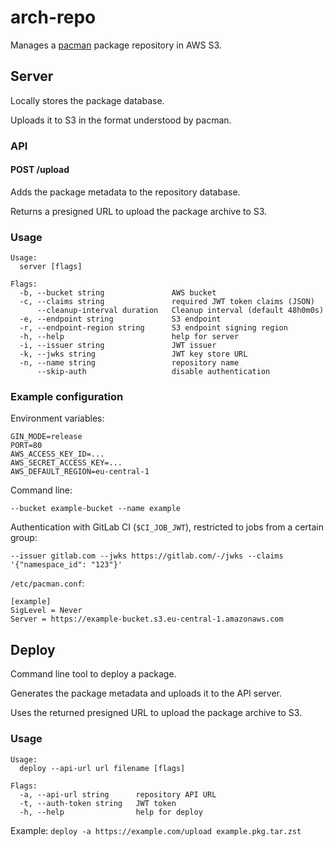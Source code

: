 # arch-repo

Manages a [pacman](https://wiki.archlinux.org/title/Pacman) package repository in AWS S3.

## Server

Locally stores the package database.

Uploads it to S3 in the format understood by pacman.

### API

#### POST /upload

Adds the package metadata to the repository database.

Returns a presigned URL to upload the package archive to S3.

### Usage

```
Usage:
  server [flags]

Flags:
  -b, --bucket string               AWS bucket
  -c, --claims string               required JWT token claims (JSON)
      --cleanup-interval duration   Cleanup interval (default 48h0m0s)
  -e, --endpoint string             S3 endpoint
  -r, --endpoint-region string      S3 endpoint signing region
  -h, --help                        help for server
  -i, --issuer string               JWT issuer
  -k, --jwks string                 JWT key store URL
  -n, --name string                 repository name
      --skip-auth                   disable authentication
```

### Example configuration

Environment variables:

```
GIN_MODE=release
PORT=80
AWS_ACCESS_KEY_ID=...
AWS_SECRET_ACCESS_KEY=...
AWS_DEFAULT_REGION=eu-central-1
```

Command line:

```
--bucket example-bucket --name example
```

Authentication with GitLab CI (`$CI_JOB_JWT`), restricted to jobs from a certain group:

```
--issuer gitlab.com --jwks https://gitlab.com/-/jwks --claims '{"namespace_id": "123"}'
```

`/etc/pacman.conf`:

```
[example]
SigLevel = Never
Server = https://example-bucket.s3.eu-central-1.amazonaws.com

```

## Deploy

Command line tool to deploy a package.

Generates the package metadata and uploads it to the API server.

Uses the returned presigned URL to upload the package archive to S3.

### Usage

```
Usage:
  deploy --api-url url filename [flags]

Flags:
  -a, --api-url string      repository API URL
  -t, --auth-token string   JWT token
  -h, --help                help for deploy
```

Example: `deploy -a https://example.com/upload example.pkg.tar.zst`
